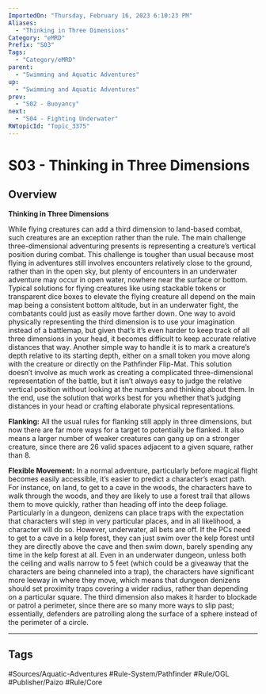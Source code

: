 ```yaml
---
ImportedOn: "Thursday, February 16, 2023 6:10:23 PM"
Aliases:
  - "Thinking in Three Dimensions"
Category: "eMRD"
Prefix: "S03"
Tags:
  - "Category/eMRD"
parent:
  - "Swimming and Aquatic Adventures"
up:
  - "Swimming and Aquatic Adventures"
prev:
  - "S02 - Buoyancy"
next:
  - "S04 - Fighting Underwater"
RWtopicId: "Topic_3375"
---
```

# S03 - Thinking in Three Dimensions
## Overview
**Thinking in Three Dimensions**

While flying creatures can add a third dimension to land-based combat, such creatures are an exception rather than the rule. The main challenge three-dimensional adventuring presents is representing a creature’s vertical position during combat. This challenge is tougher than usual because most flying in adventures still involves encounters relatively close to the ground, rather than in the open sky, but plenty of encounters in an underwater adventure may occur in open water, nowhere near the surface or bottom. Typical solutions for flying creatures like using stackable tokens or transparent dice boxes to elevate the flying creature all depend on the main map being a consistent bottom altitude, but in an underwater fight, the combatants could just as easily move farther down. One way to avoid physically representing the third dimension is to use your imagination instead of a battlemap, but given that’s it’s even harder to keep track of all three dimensions in your head, it becomes difficult to keep accurate relative distances that way. Another simple way to handle it is to mark a creature’s depth relative to its starting depth, either on a small token you move along with the creature or directly on the Pathfinder Flip-Mat. This solution doesn’t involve as much work as creating a complicated three-dimensional representation of the battle, but it isn’t always easy to judge the relative vertical position without looking at the numbers and thinking about them. In the end, use the solution that works best for you whether that’s judging distances in your head or crafting elaborate physical representations.

**Flanking:** All the usual rules for flanking still apply in three dimensions, but now there are far more ways for a target to potentially be flanked. It also means a larger number of weaker creatures can gang up on a stronger creature, since there are 26 valid spaces adjacent to a given square, rather than 8.

**Flexible Movement:** In a normal adventure, particularly before magical flight becomes easily accessible, it’s easier to predict a character’s exact path. For instance, on land, to get to a cave in the woods, the characters have to walk through the woods, and they are likely to use a forest trail that allows them to move quickly, rather than heading off into the deep foliage. Particularly in a dungeon, denizens can place traps with the expectation that characters will step in very particular places, and in all likelihood, a character will do so. However, underwater, all bets are off. If the PCs need to get to a cave in a kelp forest, they can just swim over the kelp forest until they are directly above the cave and then swim down, barely spending any time in the kelp forest at all. Even in an underwater dungeon, unless both the ceiling and walls narrow to 5 feet (which could be a giveaway that the characters are being channeled into a trap), the characters have significant more leeway in where they move, which means that dungeon denizens should set proximity traps covering a wider radius, rather than depending on a particular square. The third dimension also makes it harder to blockade or patrol a perimeter, since there are so many more ways to slip past; essentially, defenders are patrolling along the surface of a sphere instead of the perimeter of a circle.


---
## Tags
#Sources/Aquatic-Adventures #Rule-System/Pathfinder #Rule/OGL #Publisher/Paizo #Rule/Core

